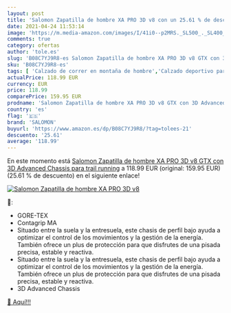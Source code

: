 ```yaml
---
layout: post
title: 'Salomon Zapatilla de hombre XA PRO 3D v8 con un 25.61 % de descuento'
date: 2021-04-24 11:53:14
image: 'https://m.media-amazon.com/images/I/41i0--p2MRS._SL500_._SL400_.jpg'
comments: true
category: ofertas
author: 'tole.es'
slug: 'B08C7YJ9R8-es Salomon Zapatilla de hombre XA PRO 3D v8 GTX con 3D...'
sku: 'B08C7YJ9R8-es'
tags: [ 'Calzado de correr en montaña de hombre','Calzado deportivo para hombre','Calzados de running para hombre','Zapatillas y calzado deportivo para hombre','Zapatos','Zapatos para hombre','Zapatos y complementos','salomon','zapatilla', ]
actualPrice: 118.99 EUR
currency: EUR
price: 118.99
comparePrice: 159.95 EUR
prodname: 'Salomon Zapatilla de hombre XA PRO 3D v8 GTX con 3D Advanced Chassis para trail running'
country: 'es'
flag: '🇪🇸'
brand: 'SALOMON'
buyurl: 'https://www.amazon.es/dp/B08C7YJ9R8/?tag=tolees-21'
descuento: '25.61'
average: '118.99'
---
```


En este momento está [Salomon Zapatilla de hombre XA PRO 3D v8 GTX con 3D Advanced Chassis para trail running](https://www.amazon.es/dp/B08C7YJ9R8/?tag=tolees-21) a 118.99 EUR (original: 159.95 EUR) (25.61 %  de descuento) en el siguiente enlace!

[![Salomon Zapatilla de hombre XA PRO 3D v8](https://m.media-amazon.com/images/I/41i0--p2MRS._SL500_._SL400_.jpg)](https://www.amazon.es/dp/B08C7YJ9R8/?tag=tolees-21)

🔎:

- GORE-TEX
- Contagrip MA
- Situado entre la suela y la entresuela, este chasis de perfil bajo ayuda a optimizar el control de los movimientos y la gestión de la energía. También ofrece un plus de protección para que disfrutes de una pisada precisa, estable y reactiva.
- Situado entre la suela y la entresuela, este chasis de perfil bajo ayuda a optimizar el control de los movimientos y la gestión de la energía. También ofrece un plus de protección para que disfrutes de una pisada precisa, estable y reactiva.
- 3D Advanced Chassis

[🛒 Aquí!!!](https://www.amazon.es/dp/B08C7YJ9R8/?tag=tolees-21)
